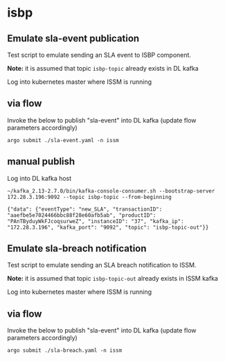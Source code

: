 # isbp

## Emulate sla-event publication

Test script to emulate sending an SLA event to ISBP component.

**Note:** it is assumed that topic `isbp-topic` already exists in DL kafka

Log into kubernetes master where ISSM is running

## via flow

Invoke the below to publish "sla-event" into DL kafka (update flow parameters accordingly)

```
argo submit ./sla-event.yaml -n issm
```

## manual publish

Log into DL kafka host

```
~/kafka_2.13-2.7.0/bin/kafka-console-consumer.sh --bootstrap-server 172.28.3.196:9092 --topic isbp-topic --from-beginning
```

```
{"data": {"eventType": "new_SLA", "transactionID": "aaefbe5e7024466bbc88f28e60afb5ab", "productID": "PAnTByduyWkFJcoqsurweZ", "instanceID": "37", "kafka_ip": "172.28.3.196", "kafka_port": "9092", "topic": "isbp-topic-out"}}
```

## Emulate sla-breach notification

Test script to emulate sending an SLA breach notification to ISSM.

**Note:** it is assumed that topic `isbp-topic-out` already exists in ISSM kafka

Log into kubernetes master where ISSM is running

## via flow

Invoke the below to publish "sla-event" into DL kafka (update flow parameters accordingly)

```
argo submit ./sla-breach.yaml -n issm
```
